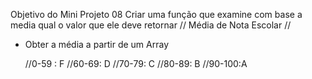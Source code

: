 Objetivo do Mini Projeto 08
Criar uma  função que  examine com base a media qual o valor que ele deve retornar
 //  Média de Nota Escolar //
 

 - Obter a média a partir de um Array 

     //0-59 : F
    //60-69: D
   //70-79: C
  //80-89: B
 //90-100:A